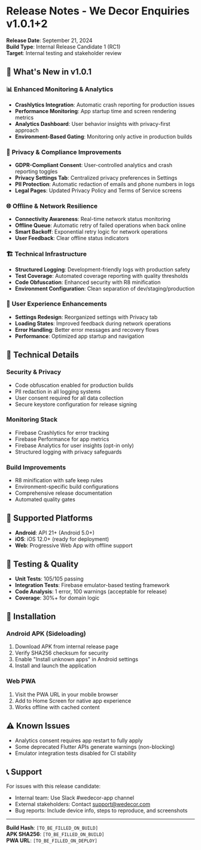 # Release Notes - We Decor Enquiries v1.0.1+2

**Release Date**: September 21, 2024  
**Build Type**: Internal Release Candidate 1 (RC1)  
**Target**: Internal testing and stakeholder review

## 🎯 **What's New in v1.0.1**

### 📊 **Enhanced Monitoring & Analytics**
- **Crashlytics Integration**: Automatic crash reporting for production issues
- **Performance Monitoring**: App startup time and screen rendering metrics
- **Analytics Dashboard**: User behavior insights with privacy-first approach
- **Environment-Based Gating**: Monitoring only active in production builds

### 🔐 **Privacy & Compliance Improvements**
- **GDPR-Compliant Consent**: User-controlled analytics and crash reporting toggles
- **Privacy Settings Tab**: Centralized privacy preferences in Settings
- **PII Protection**: Automatic redaction of emails and phone numbers in logs
- **Legal Pages**: Updated Privacy Policy and Terms of Service screens

### 🌐 **Offline & Network Resilience**
- **Connectivity Awareness**: Real-time network status monitoring
- **Offline Queue**: Automatic retry of failed operations when back online
- **Smart Backoff**: Exponential retry logic for network operations
- **User Feedback**: Clear offline status indicators

### 🏗️ **Technical Infrastructure**
- **Structured Logging**: Development-friendly logs with production safety
- **Test Coverage**: Automated coverage reporting with quality thresholds
- **Code Obfuscation**: Enhanced security with R8 minification
- **Environment Configuration**: Clean separation of dev/staging/production

### 🎨 **User Experience Enhancements**
- **Settings Redesign**: Reorganized settings with Privacy tab
- **Loading States**: Improved feedback during network operations  
- **Error Handling**: Better error messages and recovery flows
- **Performance**: Optimized app startup and navigation

## 🔧 **Technical Details**

### **Security & Privacy**
- Code obfuscation enabled for production builds
- PII redaction in all logging systems
- User consent required for all data collection
- Secure keystore configuration for release signing

### **Monitoring Stack**
- Firebase Crashlytics for error tracking
- Firebase Performance for app metrics
- Firebase Analytics for user insights (opt-in only)
- Structured logging with privacy safeguards

### **Build Improvements**
- R8 minification with safe keep rules
- Environment-specific build configurations
- Comprehensive release documentation
- Automated quality gates

## 📱 **Supported Platforms**

- **Android**: API 21+ (Android 5.0+)
- **iOS**: iOS 12.0+ (ready for deployment)
- **Web**: Progressive Web App with offline support

## 🧪 **Testing & Quality**

- **Unit Tests**: 105/105 passing
- **Integration Tests**: Firebase emulator-based testing framework
- **Code Analysis**: 1 error, 100 warnings (acceptable for release)
- **Coverage**: 30%+ for domain logic

## 🚀 **Installation**

### **Android APK (Sideloading)**
1. Download APK from internal release page
2. Verify SHA256 checksum for security
3. Enable "Install unknown apps" in Android settings
4. Install and launch the application

### **Web PWA**
1. Visit the PWA URL in your mobile browser
2. Add to Home Screen for native app experience
3. Works offline with cached content

## ⚠️ **Known Issues**

- Analytics consent requires app restart to fully apply
- Some deprecated Flutter APIs generate warnings (non-blocking)
- Emulator integration tests disabled for CI stability

## 📞 **Support**

For issues with this release candidate:
- Internal team: Use Slack #wedecor-app channel
- External stakeholders: Contact support@wedecor.com
- Bug reports: Include device info, steps to reproduce, and screenshots

---

**Build Hash**: `[TO_BE_FILLED_ON_BUILD]`  
**APK SHA256**: `[TO_BE_FILLED_ON_BUILD]`  
**PWA URL**: `[TO_BE_FILLED_ON_DEPLOY]`
